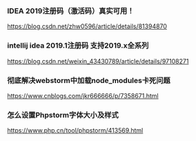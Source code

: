### IDEA 2019注册码（激活码）真实可用！
https://blog.csdn.net/zhw0596/article/details/81394870

### intellij idea 2019.1注册码 支持2019.x全系列
https://blog.csdn.net/weixin_43430789/article/details/97108271

### 彻底解决webstorm中加载node_modules卡死问题
https://www.cnblogs.com/jkr666666/p/7358671.html

### 怎么设置Phpstorm字体大小及样式
https://www.php.cn/tool/phpstorm/413569.html

















